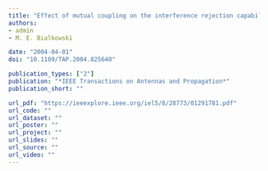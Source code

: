 ```yaml
---
title: "Effect of mutual coupling on the interference rejection capabilities of linear and circular arrays in CDMA systems"
authors:
- admin
- M. E. Bialkowski

date: "2004-04-01"
doi: "10.1109/TAP.2004.825640"

publication_types: ["2"]
publication: "*IEEE Transactions on Antennas and Propagation*"
publication_short: ""

url_pdf: "https://ieeexplore.ieee.org/iel5/8/28773/01291781.pdf"
url_code: ""
url_dataset: ""
url_poster: ""
url_project: ""
url_slides: ""
url_source: ""
url_video: ""
---
```

